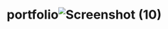 # portfolio![Screenshot (10)](https://user-images.githubusercontent.com/115874189/202986694-8bf9841b-a50e-42e5-93ab-a5e8c8e146c4.png)

